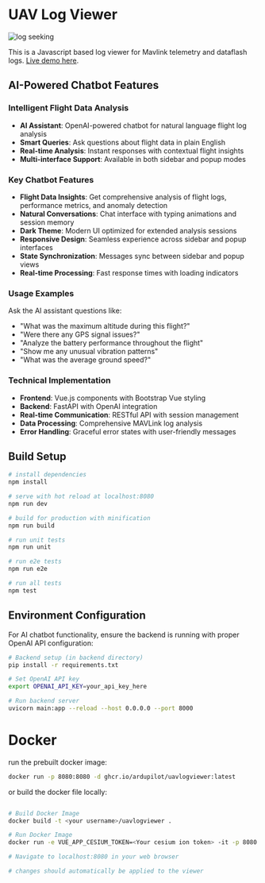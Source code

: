 # UAV Log Viewer

![log seeking](preview.gif "Logo Title Text 1")

 This is a Javascript based log viewer for Mavlink telemetry and dataflash logs.
 [Live demo here](http://plot.ardupilot.org).

## AI-Powered Chatbot Features

### Intelligent Flight Data Analysis
- **AI Assistant**: OpenAI-powered chatbot for natural language flight log analysis
- **Smart Queries**: Ask questions about flight data in plain English
- **Real-time Analysis**: Instant responses with contextual flight insights
- **Multi-interface Support**: Available in both sidebar and popup modes

### Key Chatbot Features
- **Flight Data Insights**: Get comprehensive analysis of flight logs, performance metrics, and anomaly detection
- **Natural Conversations**: Chat interface with typing animations and session memory
- **Dark Theme**: Modern UI optimized for extended analysis sessions
- **Responsive Design**: Seamless experience across sidebar and popup interfaces
- **State Synchronization**: Messages sync between sidebar and popup views
- **Real-time Processing**: Fast response times with loading indicators

### Usage Examples
Ask the AI assistant questions like:
- "What was the maximum altitude during this flight?"
- "Were there any GPS signal issues?"
- "Analyze the battery performance throughout the flight"
- "Show me any unusual vibration patterns"
- "What was the average ground speed?"

### Technical Implementation
- **Frontend**: Vue.js components with Bootstrap Vue styling
- **Backend**: FastAPI with OpenAI integration
- **Real-time Communication**: RESTful API with session management
- **Data Processing**: Comprehensive MAVLink log analysis
- **Error Handling**: Graceful error states with user-friendly messages

## Build Setup

``` bash
# install dependencies
npm install

# serve with hot reload at localhost:8080
npm run dev

# build for production with minification
npm run build

# run unit tests
npm run unit

# run e2e tests
npm run e2e

# run all tests
npm test
```

## Environment Configuration

For AI chatbot functionality, ensure the backend is running with proper OpenAI API configuration:

``` bash
# Backend setup (in backend directory)
pip install -r requirements.txt

# Set OpenAI API key
export OPENAI_API_KEY=your_api_key_here

# Run backend server
uvicorn main:app --reload --host 0.0.0.0 --port 8000
```

# Docker

run the prebuilt docker image:

``` bash
docker run -p 8080:8080 -d ghcr.io/ardupilot/uavlogviewer:latest

```

or build the docker file locally:

``` bash

# Build Docker Image
docker build -t <your username>/uavlogviewer .

# Run Docker Image
docker run -e VUE_APP_CESIUM_TOKEN=<Your cesium ion token> -it -p 8080:8080 -v ${PWD}:/usr/src/app <your username>/uavlogviewer

# Navigate to localhost:8080 in your web browser

# changes should automatically be applied to the viewer

```
